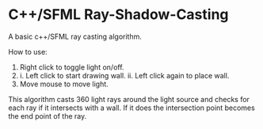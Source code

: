 # C++/SFML Ray-Shadow-Casting
A basic c++/SFML ray casting algorithm.

How to use:
1) Right click to toggle light on/off.
2) i.  Left click to start drawing wall.
   ii. Left click again to place wall.
3) Move mouse to move light.

This algorithm casts 360 light rays around the light source and checks for each ray if it intersects with a wall.
If it does the intersection point becomes the end point of the ray.


